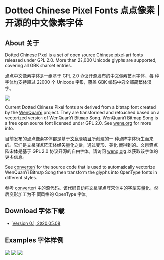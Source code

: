# Dotted Chinese Pixel Fonts 点点像素 | 开源的中文像素字体

## About 关于

Dotted Chinese Pixel is a set of open source Chinese pixel-art fonts
released under GPL 2.0. More than 22,000 Unicode glyphs are supported,
covering all GBK charset entries.

点点中文像素字体是一组基于 GPL 2.0 协议开源发布的中文像素艺术字体，每
种字体均支持超过 22000 个 Unicode 字形，覆盖 GBK 编码中的全部简繁体汉
字。

<img src="https://raw.githubusercontent.com/wixette/dotted-chinese-fonts/master/images/example1.png">

Current Dotted Chinese Pixel fonts are derived from a bitmap font
created by the [WenQuanYi](http://wenq.org/) project. They are
transformed and retouched based on a vectorized version of WenQuanYi
Bitmap Song. WenQuanYi Bitmap Song is a free open source font licensed
under GPL 2.0. See [wenq.org](http://wenq.org/) for more info.

目前发布的点点像素字体都是基于[文泉驿项目](http://wenq.org/)所创建的一
种点阵字体衍生而来的。它们是文泉驿点阵宋体经矢量化之后，通过变形、美化
而得到的。文泉驿点阵宋体是基于 GPL 2.0 协议开源的自由字体。请访问
[wenq.org](http://wenq.org/) 以获取该字体的更多信息。

See
[converter/](https://github.com/wixette/dotted-chinese-fonts/tree/master/converter)
for the source code that is used to automatically vectorize WenQuanYi
Bitmap Song then transform the glyphs into OpenType fonts in different
styles.

参考
[converter/](https://github.com/wixette/dotted-chinese-fonts/tree/master/converter)
中的源代码。该代码自动将文泉驿点阵宋体中的字型矢量化，然后变形加工为不
同风格的 OpenType 字体。

## Download 字体下载

- [Version 0.1, 2020.05.08](https://github.com/wixette/dotted-chinese-fonts/releases/tag/v0.1)

## Examples 字体样例

<img src="https://raw.githubusercontent.com/wixette/dotted-chinese-fonts/master/images/example3.png">

<img src="https://raw.githubusercontent.com/wixette/dotted-chinese-fonts/master/images/example4.png">

<img src="https://raw.githubusercontent.com/wixette/dotted-chinese-fonts/master/images/example5.png">


